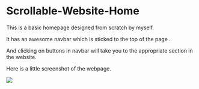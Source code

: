 # Scrollable-Website-Home

This is a basic homepage designed from scratch by myself.

It has an awesome navbar which is sticked to the top of the page .
 
And clicking on buttons in navbar will take you to the appropriate section in the website.

Here is a little screenshot of the webpage.

![](https://github.com/aerosasi/Scrollable-Website-Home/blob/master/Coolnavbar/screencapture-127-0-0-1-5500-Coolnavbar-home-html-2020-04-26-11_01_23.png?raw=true)
